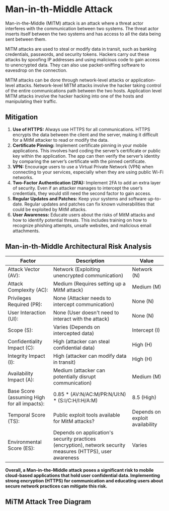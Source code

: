 # Man-in-th-Middle Attack 

Man-in-the-Middle (MITM) attack is an attack where a threat actor interferes with the communication between two systems. The threat actor inserts itself between the two systems and has access to all the data being sent between them.

MITM attacks are used to steal or modify data in transit, such as banking credentials, passwords, and security tokens. Hackers carry out these attacks by spoofing IP addresses and using malicious code to gain access to unencrypted data. They can also use packet-sniffing software to eavesdrop on the connection.

MITM attacks can be done through network-level attacks or application-level attacks. Network-level MITM attacks involve the hacker taking control of the entire communications path between the two hosts. Application level MITM attacks involve the hacker hacking into one of the hosts and manipulating their traffic.

## Mitigation

1. **Use of HTTPS:** Always use HTTPS for all communications. HTTPS encrypts the data between the client and the server, making it difficult for a MitM attacker to read or modify the data.
2. **Certificate Pinning:** Implement certificate pinning in your mobile applications. This involves hard coding the server’s certificate or public key within the application. The app can then verify the server’s identity by comparing the server’s certificate with the pinned certificate.
3. **VPN:** Encourage users to use a Virtual Private Network (VPN) when connecting to your services, especially when they are using public Wi-Fi networks.
4. **Two-Factor Authentication (2FA):** Implement 2FA to add an extra layer of security. Even if an attacker manages to intercept the user’s credentials, they would still need the second factor to gain access.
5. **Regular Updates and Patches:** Keep your systems and software up-to-date. Regular updates and patches can fix known vulnerabilities that could be exploited by MitM attacks.
6. **User Awareness:** Educate users about the risks of MitM attacks and how to identify potential threats. This includes training on how to recognize phishing attempts, unsafe websites, and malicious email attachments.

## Man-in-th-Middle Architectural Risk Analysis

| **Factor**                                    | **Description**                                                                                                 | **Value**                                     |
|-----------------------------------------------|-----------------------------------------------------------------------------------------------------------------|-----------------------------------------------|
| Attack   Vector (AV):                         | Network   (Exploiting unencrypted communication)                                                                | Network   (N)                                 |
| Attack   Complexity (AC):                     | Medium   (Requires setting up a MitM attack)                                                                    | Medium   (M)                                  |
| Privileges   Required (PR):                   | None   (Attacker needs to intercept communication)                                                              | None   (N)                                    |
| User   Interaction (UI):                      | None   (User doesn't need to interact with the attack)                                                          | None   (N)                                    |
| Scope   (S):                                  | Varies   (Depends on intercepted data)                                                                          | Intercept   (I)                               |
| Confidentiality   Impact (C):                 | High   (attacker can steal confidential data)                                                                   | High   (H)                                    |
| Integrity   Impact (I):                       | High   (attacker can modify data in transit)                                                                    | High   (H)                                    |
| Availability   Impact (A):                    | Medium   (attacker can potentially disrupt communication)                                                       | Medium   (M)                                  |
| Base   Score (assuming High for all impacts): | 0.85   * (AV:N/AC:M/PR:N/UI:N) * (S:I/C:H/I:H/A:M)                                                              | 8.5   (High)                                  |
| Temporal   Score (TS):                        | Public   exploit tools available for MitM attacks?                                                              |         Depends on exploit availability       |
| Environmental   Score (ES):                   | Depends   on application's security practices (encryption), network security measures   (HTTPS), user awareness | Varies                                        |

**Overall, a Man-in-the-Middle attack poses a significant risk to mobile cloud-based applications that hold user confidential data. Implementing strong encryption (HTTPS) for communication and educating users about secure network practices can mitigate this risk.**

## MiTM Attack Tree Diagram